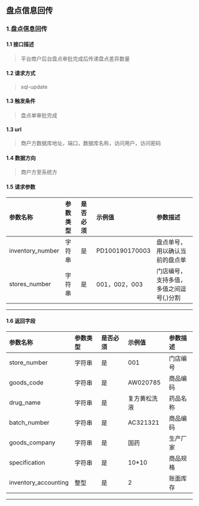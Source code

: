 ## 盘点信息回传
### 1.盘点信息回传
#### 1.1 接口描述
> 平台商户后台盘点审批完成后传递盘点差异数量
#### 1.2 请求方式
> sql-update
#### 1.3 触发条件
> 盘点单审批完成
#### 1.3 url
> 商户方数据库地址，端口，数据库名称，访问用户，访问密码
#### 1.4 数据方向
> 商户方至系统方
#### 1.5 请求参数
| 参数名称 | 参数类型 | 是否必须 | 示例值 | 参数描述  |
| :---         |     :---      |     :--- | :--- | :--- |
| inventory_number   | 字符串     | 是    | PD100190170003    | 盘点单号，用以确认当前的盘点单 |
| stores_number   | 字符串    | 是    | 001，002，003    | 门店编号，支持多值，多值之间逗号(,)分割 |
--------------------- 
#### 1.6 返回字段
| 参数名称 | 参数类型 | 是否必须 | 示例值 | 参数描述  |
| :---         |     :---      |     :--- | :--- | :--- |
| store_number   | 字符串     | 是    | 001    | 门店编号 |
| goods_code   | 字符串    | 是    | AW020785    | 商品编码 |
| drug_name   | 字符串    | 是    | 复方黄松洗液    | 药品名称 |
| batch_number   | 字符串    | 是    |   AC321321  | 商品编码 |
| goods_company   | 字符串     | 是    | 国药   | 生产厂家 |
| specification   | 字符串    | 是    |   10*10  | 商品规格 |
| inventory_accounting   | 整型    | 是    |   2  | 账面库存 |
--------------------- 


